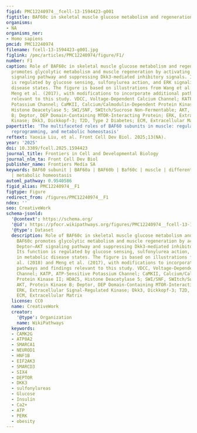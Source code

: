 ```yaml
---
figid: PMC12240974__fcell-13-1594423-g001
figtitle: BAF60c in skeletal muscle glucose metabolism and regeneration
organisms:
- NA
organisms_ner:
- Homo sapiens
pmcid: PMC12240974
filename: fcell-13-1594423-g001.jpg
figlink: /pmc/articles/PMC12240974/figure/F1/
number: F1
caption: Role of BAF60c in skeletal muscle glucose metabolism and regeneration. BAF60c
  promotes glycolytic metabolism and muscle regeneration by activating the Deptor–AKT
  signaling pathway and suppressing Dkk3-mediated inhibitory signals. Its function
  is regulated by glucose sensing, sulfonylurea action, and ERK signaling in metabolic
  disease states. The figure is based on illustrations from Wang et al. (2018) and
  Meng et al. (2017), with modifications to incorporate additional pathways and findings
  relevant to this study. VDCC, Voltage-Dependent Calcium Channel; KATP, ATP-Sensitive
  Potassium Channel; CaMKII, Calcium/Calmodulin-Dependent Protein Kinase II; HDAC5,
  Histone Deacetylase 5; SWI/SNF, SWItch/Sucrose Non-Fermentable; AKT, Protein Kinase
  B; Deptor, DEP Domain-Containing MTOR-Interacting Protein; ERK, Extracellular Signal-Regulated
  Kinase; Dkk3, Dickkopf-3; T2D, Type 2 Diabetes; ECM, Extracellular Matrix
papertitle: 'The multifaceted roles of BAF60 subunits in muscle: regulation of differentiation,
  reprogramming, and metabolic homeostasis'
reftext: Yaoxia Liu, et al. Front Cell Dev Biol. 2025;13(NA).
year: '2025'
doi: 10.3389/fcell.2025.1594423
journal_title: Frontiers in Cell and Developmental Biology
journal_nlm_ta: Front Cell Dev Biol
publisher_name: Frontiers Media SA
keywords: BAF60 subunit | BAF60a | BAF60b | Baf60c | muscle | differentiation | reprogramming
  | metabolic homeostasis
automl_pathway: 0.9540586
figid_alias: PMC12240974__F1
figtype: Figure
redirect_from: /figures/PMC12240974__F1
ndex: ''
seo: CreativeWork
schema-jsonld:
  '@context': https://schema.org/
  '@id': https://pfocr.wikipathways.org/figures/PMC12240974__fcell-13-1594423-g001.html
  '@type': Dataset
  description: Role of BAF60c in skeletal muscle glucose metabolism and regeneration.
    BAF60c promotes glycolytic metabolism and muscle regeneration by activating the
    Deptor–AKT signaling pathway and suppressing Dkk3-mediated inhibitory signals.
    Its function is regulated by glucose sensing, sulfonylurea action, and ERK signaling
    in metabolic disease states. The figure is based on illustrations from Wang et
    al. (2018) and Meng et al. (2017), with modifications to incorporate additional
    pathways and findings relevant to this study. VDCC, Voltage-Dependent Calcium
    Channel; KATP, ATP-Sensitive Potassium Channel; CaMKII, Calcium/Calmodulin-Dependent
    Protein Kinase II; HDAC5, Histone Deacetylase 5; SWI/SNF, SWItch/Sucrose Non-Fermentable;
    AKT, Protein Kinase B; Deptor, DEP Domain-Containing MTOR-Interacting Protein;
    ERK, Extracellular Signal-Regulated Kinase; Dkk3, Dickkopf-3; T2D, Type 2 Diabetes;
    ECM, Extracellular Matrix
  license: CC0
  name: CreativeWork
  creator:
    '@type': Organization
    name: WikiPathways
  keywords:
  - CAMK2G
  - ATP8A2
  - SMARCA1
  - NEUROD1
  - HNF1B
  - EIF2AK3
  - SMARCD3
  - SIX4
  - DEPTOR
  - DKK3
  - sulfonylureas
  - Glucose
  - Insulin
  - Ca2+
  - ATP
  - PERK
  - obesity
---
```


